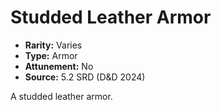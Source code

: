 # Studded Leather Armor

- **Rarity:** Varies
- **Type:** Armor
- **Attunement:** No
- **Source:** 5.2 SRD (D&D 2024)

A studded leather armor.
